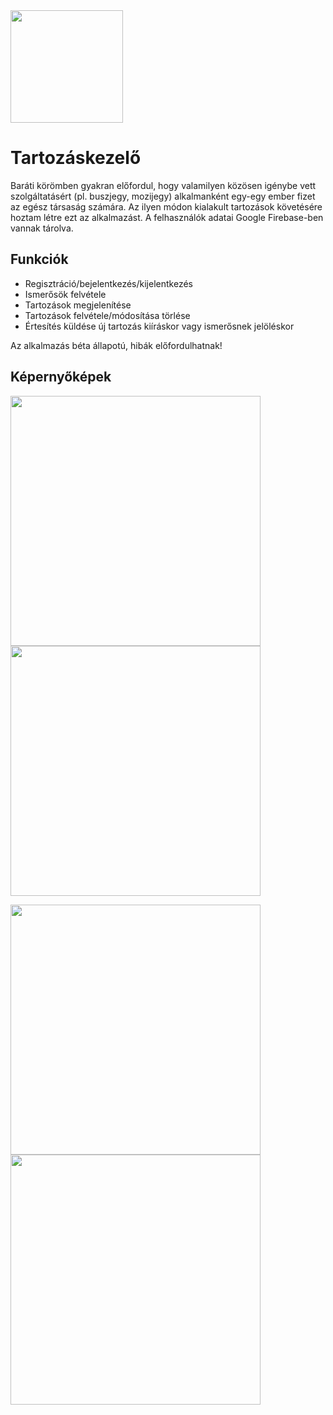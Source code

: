 <img src="https://github.com/nyakaspeter/Tartozaskezelo/blob/master/app/src/main/res/drawable/icon.png?raw=true" width=180>

# Tartozáskezelő

Baráti körömben gyakran előfordul, hogy valamilyen közösen igénybe vett szolgáltatásért (pl. buszjegy, mozijegy) alkalmanként egy-egy ember fizet az egész társaság számára. Az ilyen módon kialakult tartozások követésére hoztam létre ezt az alkalmazást. A felhasználók adatai Google Firebase-ben vannak tárolva.

## Funkciók

* Regisztráció/bejelentkezés/kijelentkezés
* Ismerősök felvétele
* Tartozások megjelenítése
* Tartozások felvétele/módosítása törlése
* Értesítés küldése új tartozás kiíráskor vagy ismerősnek jelöléskor

Az alkalmazás béta állapotú, hibák előfordulhatnak!

## Képernyőképek
<p float="center">
<img src="https://user-images.githubusercontent.com/43880678/58761783-1ea85a80-8548-11e9-913e-005eb539d46b.jpg" width=400>
<img src="https://user-images.githubusercontent.com/43880678/58761813-3ed81980-8548-11e9-94fb-9619e5e10638.jpg" width=400>
</p>
<p float="center">
<img src="https://user-images.githubusercontent.com/43880678/58761810-3384ee00-8548-11e9-9b2a-a0cbdef3e7dd.jpg" width=400>
<img src="https://user-images.githubusercontent.com/43880678/58761817-439ccd80-8548-11e9-895d-3e16075afae3.jpg" width=400>
</p>
